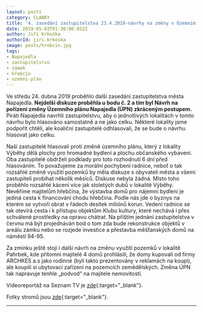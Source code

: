 ```yaml
---
layout: posts
category: CLANKY
title: '4. zasedání zastupitelstva 23.4.2019-návrhy na změny v Územním plánu'
date: 2019-05-03T01:30:00.032Z
author: Jiří Krkoška
authorId: jiri.krkoska
image: posts/hrebcin.jpg
tags: 
- Napajedla 
- zastupitelstvo 
- zámek 
- hřebčín 
- uzemní-plán
---
```

Ve středu 24. dubna 2019 proběhlo další zasedání zastupitelstva města Napajedla.  **Nejdelší diskuze proběhla u bodu č. 2 a tím byl Návrh na pořízení změny Územního plánu Napajedla (ÚPN) zkráceným postupem.** 
Piráti Napajedla navrhli zastupitelstvu, aby o jednotlivých lokalitách v tomto návrhu bylo hlasováno samostatně a ne jako celku. Některé lokality jsme podpořit chtěli, ale koaliční zastupitelé odhlasovali, že se bude o návrhu hlasovat jako celku.

Naši zastupitelé hlasovali proti změně územního plánu, který z lokality Výběhy dělá plochy pro hromadné bydlení a plochu občanského vybavení. Oba zastupitelé obdrželi podklady pro toto rozhodnutí 6 dní před hlasováním. To považujeme za morální pochybení radnice, neboť o tak rozsáhlé změně využití pozemků by měla diskuze s obyvateli města a všemi zastupiteli probíhat několik měsíců. Diskuse nebyla žádná. Místo toho proběhlo rozsáhlé kácení více jak stoletých dubů v lokalitě Výběhy. Nevěříme majitelům hřebčína, že výstavba domů pro nájemní bydlení je jediná cesta k financování chodu hřebčína. Podle nás jde o byznys na kterém se vytvoří obrat v řádech desítek miliónů korun. Vedení radnice se tak otevírá cesta i k přístupu objektům Klubu kultury, které nechává i přes schválené prostředky na opravu chátrat. Na příštím jednání zastupitelstva v červnu má být projednáván bod o tom zda bude rekonstrukce objektů v areálu zámku nebo se rozjede investice a přestavba měšťanských domů na náměstí 94-95. 

Za zmínku ještě stojí i další návrh na změnu využití pozemků v lokalitě Pahrbek, kde přítomní majitelé 4 domů prohlásili, že domy kupovali od firmy ARCHKES a.s jako rodinné (byli takto prezentovány v reklamách na koupi), ale koupili si ubytovací zařízení na pozemcích zemědělských. Změna ÚPN tak napravuje tenhle „podvod“ na majitele nemovitostí. 

Videoreportáž na Seznam TV je [zde](https://www.seznamzpravy.cz/clanek/slavny-hrebcin-v-ohrozeni-cast-pastvin-kde-vyrustaji-sampioni-dostihu-se-ma-zmenit-na-bytovky-71521?utm_source=Seznamzpravy_static&utm_medium=Zpravy_dne_sidebar&utm_campaign=&autoplay=1){:target="_blank"}.

Fotky stromů jsou [zde](https://drive.google.com/drive/folders/1-4tA5OYgZw3A6i4gc4bmsd1mnCRymiNA){:target="_blank"}.













---
